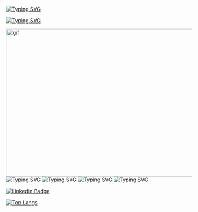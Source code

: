 [![Typing SVG](https://readme-typing-svg.herokuapp.com?font=Fira+Code&size=35&duration=4000&pause=500&color=8D1FF7&background=FF1EFD00&multiline=true&width=300&lines=%E2%84%8D%F0%9D%95%9A+%F0%9D%95%A5%F0%9D%95%99%F0%9D%95%96%F0%9D%95%A3%F0%9D%95%96%2C%F0%9F%91%8B)](https://git.io/typing-svg)

[![Typing SVG](https://readme-typing-svg.herokuapp.com?font=Fira+Code&size=27&pause=4000&color=8D1FF7&background=FF1EFD00&multiline=true&width=800&lines=%F0%9D%95%80'%F0%9D%95%9E+%F0%9D%94%B8%F0%9D%95%A3%F0%9D%95%A4%F0%9D%95%96%F0%9D%95%9F%F0%9D%95%9A%F0%9D%95%AA%2C+%F0%9D%95%92+%F0%9D%95%94%F0%9D%95%AA%F0%9D%95%93%F0%9D%95%96%F0%9D%95%A3%F0%9D%95%A4%F0%9D%95%96%F0%9D%95%94%F0%9D%95%A6%F0%9D%95%A3%F0%9D%95%9A%F0%9D%95%A5%F0%9D%95%AA+%F0%9D%95%A4%F0%9D%95%A1%F0%9D%95%96%F0%9D%95%94%F0%9D%95%9A%F0%9D%95%92%F0%9D%95%9D%F0%9D%95%9A%F0%9D%95%A4%F0%9D%95%A5+%F0%9D%95%92%F0%9D%95%9F%F0%9D%95%95+%F0%9D%95%96%F0%9D%95%9F%F0%9D%95%A5%F0%9D%95%99%F0%9D%95%A6%F0%9D%95%A4%F0%9D%95%9A%F0%9D%95%92%F0%9D%95%A4%F0%9D%95%A5)](https://git.io/typing-svg)



 
<img src="https://user-images.githubusercontent.com/74038190/225813708-98b745f2-7d22-48cf-9150-083f1b00d6c9.gif" align="right" alt="gif" width="600" height="400">

[![Typing SVG](https://readme-typing-svg.herokuapp.com?font=Fira+Code&size=25&duration=1&color=8D1FF7&background=FF1EFD00&multiline=true&repeat=false&width=300&lines=WHOAMI%3A)](https://git.io/typing-svg#gh-dark-mode-only)
[![Typing SVG](https://readme-typing-svg.herokuapp.com?font=Fira+Code&duration=1&color=8D1FF7&background=FF1EFD00&multiline=true&repeat=false&width=300&lines=-+Penetration+Tester)](https://git.io/typing-svg#gh-dark-mode-only)
[![Typing SVG](https://readme-typing-svg.herokuapp.com?font=Fira+Code&duration=1&color=8D1FF7&background=FF1EFD00&multiline=true&repeat=false&width=300&lines=-+DFIR+specialist)](https://git.io/typing-svg#gh-dark-mode-only)
[![Typing SVG](https://readme-typing-svg.herokuapp.com?font=Fira+Code&duration=1&color=8D1FF7&background=FF1EFD00&multiline=true&repeat=false&width=300&lines=-+Python+enjoyer)](https://git.io/typing-svg#gh-dark-mode-only)



<a href="https://www.linkedin.com/in/poblaguev-tot/">
 <img src="https://img.shields.io/badge/LinkedIn-blue?style=for-the-badge&logo=linkedin&logoColor=white" alt="LinkedIn Badge"/>
</a>

[![Top Langs](https://github-readme-stats.vercel.app/api/top-langs/?username=anuraghazra&layout=compact)](https://github.com/anuraghazra/github-readme-stats)
